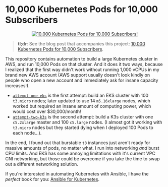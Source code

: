 # 10,000 Kubernetes Pods for 10,000 Subscribers

<p align="center"><a href="https://www.youtube.com/watch?v=k5ncj3TKL1c"><img src="https://img.youtube.com/vi/k5ncj3TKL1c/0.jpg" alt="10,000 Kubernetes Pods for 10,000 Subscribers!" /></a></p>

> **tl;dr**: See the blog post that accompanies this project: [10,000 Kubernetes Pods for 10,000 Subscribers](https://www.jeffgeerling.com/blog/2020/10000-kubernetes-pods-10000-subscribers).

This repository contains automation to build a large Kubernetes cluster in AWS, and run 10,000 Pods on that cluster. And it does it two ways, because I realized that the first way didn't work without running 1,000 vCPUs in my brand new AWS account (AWS support usually doesn't look kindly on people who open a new account and immediately ask for insane capacity increases!).

  - [`attempt-one-eks`](attempt-one-eks/) is the first attempt: build an EKS cluster with 100 `t3.micro` nodes; later updated to use 14 `m5.16xlarge` nodes, which worked but required an insane amount of computing power, which would cost over $30,000/month!
  - [`attempt-two-k3s`](attempt-two-k3s/) is the second attempt: build a K3s cluster with one `c5.2xlarge` master and 100 `c5.large` nodes. (I almost got it working with `t3.micro` nodes but they started dying when I deployed 100 Pods to each node...).

In the end, I found out that burstable `t3` instances just aren't ready for massive amounts of pods, no matter what. I run into networking _and_ burst CPU limits. And EKS has some annoying limitations with it's current VPC CNI networking, but those could be overcome if you take the time to swap out a different networking solution.

If you're interested in automating Kubernetes with Ansible, I have the _perfect_ book for you: [Ansible for Kubernetes](https://www.ansibleforkubernetes.com).

